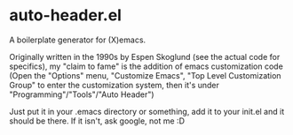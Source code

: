 auto-header.el
==============

A boilerplate generator for (X)emacs.

Originally written in the 1990s by Espen Skoglund (see the actual code for
specifics), my "claim to fame" is the addition of emacs customization code
(Open the "Options" menu, "Customize Emacs", "Top Level Customization Group"
to enter the customization system, then it's under
"Programming"/"Tools"/"Auto Header")

Just put it in your .emacs directory or something, add it to your init.el
and it should be there. If it isn't, ask google, not me :D
